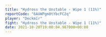 ```yaml
---
title: "Hydross the Unstable - Wipe 1 (11%)"
reportCode: "6AVWPgm8tYbcFC2q"
player: "Deckmír"
fight: "Hydross the Unstable - Wipe 1 (11%)"
date: 2021-10-20T19:00:04.987000+00:00
---
```

